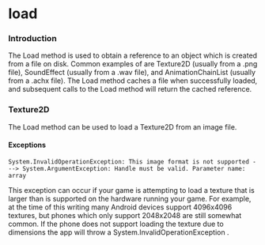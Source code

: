 # load

### Introduction

The Load  method is used to obtain a reference to an object which is created from a file on disk. Common examples of are Texture2D  (usually from a .png file), SoundEffect  (usually from a .wav file), and AnimationChainList  (usually from a .achx file). The Load  method caches a file when successfully loaded, and subsequent calls to the Load  method will return the cached reference.

### Texture2D

The Load method can be used to load a Texture2D  from an image file.

#### Exceptions

```lang:default
System.InvalidOperationException: This image format is not supported ---> System.ArgumentException: Handle must be valid. Parameter name: array
```

This exception can occur if your game is attempting to load a texture that is larger than is supported on the hardware running your game. For example, at the time of this writing many Android devices support 4096x4096 textures, but phones which only support 2048x2048 are still somewhat common. If the phone does not support loading the texture due to dimensions the app will throw a System.InvalidOperationException .

